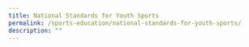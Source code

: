 ```yaml
---
title: National Standards for Youth Sports
permalink: /sports-education/national-standards-for-youth-sports/
description: ""
---
```

